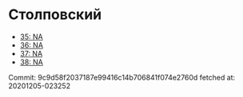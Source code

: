 # Столповский
- [35: NA](35.md)
- [36: NA](36.md)
- [37: NA](37.md)
- [38: NA](38.md)

Commit: 9c9d58f2037187e99416c14b706841f074e2760d
 fetched at: 20201205-023252
